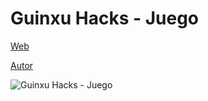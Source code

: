# Guinxu Hacks - Juego
 
[Web](https://vivirenremoto.github.io/guinxuhacks/)

[Autor](https://twitter.com/vivirenremoto)

![Guinxu Hacks - Juego](https://vivirenremoto.github.io/guinxuhacks/static/social.png)
